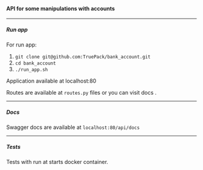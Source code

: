 #### API for some manipulations with accounts
___
##### Run app
For run app:
1. `git clone git@github.com:TruePack/bank_account.git`
2. `cd bank_account `
3. `./run_app.sh`

Application available at localhost:80

Routes are available at `routes.py` files or you can visit docs .
___
##### Docs
Swagger docs are available at `localhost:80/api/docs`
___
##### Tests
 Tests with run at starts docker container.
